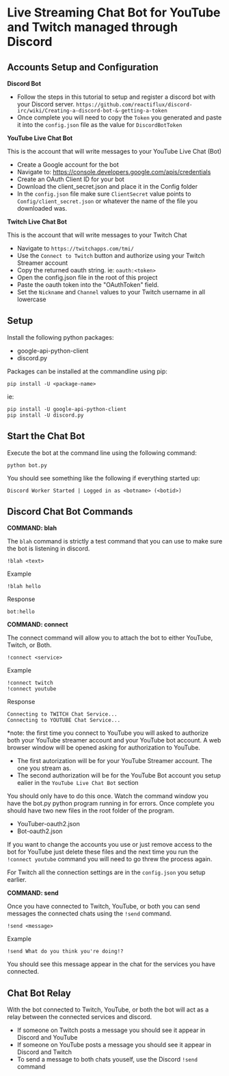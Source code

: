 Live Streaming Chat Bot for YouTube and Twitch managed through Discord
===

Accounts Setup and Configuration
---

**Discord Bot**
- Follow the steps in this tutorial to setup and register a discord bot with your
Discord server. `https://github.com/reactiflux/discord-irc/wiki/Creating-a-discord-bot-&-getting-a-token`
- Once complete you will need to copy the `Token` you generated and paste it into
the `config.json` file as the value for `DiscordBotToken`

**YouTube Live Chat Bot**

This is the account that will write messages to your YouTube Live Chat (Bot)
- Create a Google account for the bot
- Navigate to: https://console.developers.google.com/apis/credentials
- Create an OAuth Client ID for your bot
- Download the client_secret.json and place it in the Config folder
- In the `config.json` file make sure `ClientSecret` value points to `Config/client_secret.json` or 
whatever the name of the file you downloaded was.

**Twitch Live Chat Bot**

This is the account that will write messages to your Twitch Chat
- Navigate to `https://twitchapps.com/tmi/`
- Use the `Connect to Twitch` button and authorize using your Twitch Streamer account
- Copy the returned oauth string. ie: `oauth:<token>`
- Open the config.json file in the root of this project
- Paste the oauth token into the "OAuthToken" field.
- Set the `Nickname` and `Channel` values to your Twitch username in all lowercase

Setup
---
Install the following python packages:
- google-api-python-client
- discord.py

Packages can be installed at the commandline using pip:

`pip install -U <package-name>`

ie: 

```
pip install -U google-api-python-client
pip install -U discord.py
```

Start the Chat Bot
---
Execute the bot at the command line using the following command:
```
python bot.py
```
You should see something like the following if everything started up:
```
Discord Worker Started | Logged in as <botname> (<botid>)
```

Discord Chat Bot Commands
-

**COMMAND: blah**

The `blah` command is strictly a test command that you can use to make sure the bot is listening 
in discord.
```
!blah <text>
```
Example
```
!blah hello
```
Response
```
bot:hello
```
**COMMAND: connect**

The connect command will allow you to attach the bot to either YouTube, Twitch, or Both.
```
!connect <service>
```
Example
```
!connect twitch
!connect youtube
```
Response
```
Connecting to TWITCH Chat Service...
Connecting to YOUTUBE Chat Service...
```
*note: the first time you connect to YouTube you will asked to authorize both your YouTube streamer
account and your YouTube bot account. A web browser window will be opened asking for authorization
to YouTube.
- The first autorization will be for your YouTube Streamer account. The one you stream as.
- The second authorization will be for the YouTube Bot account you setup ealier in the 
`YouTube Live Chat Bot` section

You should only have to do this once. Watch the command window you have the bot.py python program 
running in for errors. Once complete you should have two new files in the root folder of the program.
- YouTuber-oauth2.json
- Bot-oauth2.json

If you want to change the accounts you use or just remove access to the bot for YouTube just delete 
these files and the next time you run the `!connect youtube` command you will need to go threw 
the process again.

For Twitch all the connection settings are in the `config.json` you setup earlier.

**COMMAND: send**

Once you have connected to Twitch, YouTube, or both you can send messages the connected chats using
the `!send` command.
```
!send <message>
```

Example
```
!send What do you think you're doing!?
```
You should see this message appear in the chat for the services you have connected.

Chat Bot Relay
---
With the bot connected to Twitch, YouTube, or both the bot will act as a relay between the connected 
services and discord.
- If someone on Twitch posts a message you should see it appear in Discord and YouTube
- If someone on YouTube posts a message you should see it appear in Discord and Twitch
- To send a message to both chats youself, use the Discord `!send` command